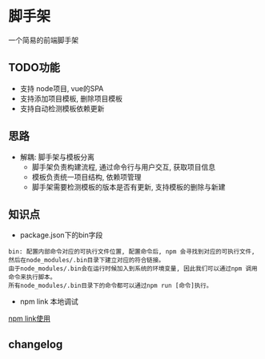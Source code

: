 # 脚手架

一个简易的前端脚手架

## TODO功能

- 支持 node项目, vue的SPA
- 支持添加项目模板, 删除项目模板
- 支持自动检测模板依赖更新

## 思路

- 解耦: 脚手架与模板分离
  - 脚手架负责构建流程, 通过命令行与用户交互, 获取项目信息
  - 模板负责统一项目结构, 依赖项管理
  - 脚手架需要检测模板的版本是否有更新, 支持模板的删除与新建

## 知识点

- package.json下的bin字段

```
bin: 配置内部命令对应的可执行文件位置, 配置命令后, npm 会寻找到对应的可执行文件, 然后在node_modules/.bin目录下建立对应的符合链接。
由于node_modules/.bin会在运行时候加入到系统的环境变量, 因此我们可以通过npm 调用命令来执行脚本。
所有node_modules/.bin目录下的命令都可以通过npm run [命令]执行。
```

- npm link 本地调试

[npm link使用](https://github.com/atian25/blog/issues/17)


## changelog

